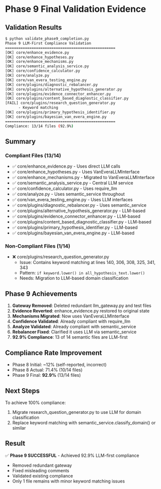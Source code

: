 # Phase 9 Final Validation Evidence

## Validation Results

```bash
$ python validate_phase9_completion.py
Phase 9 LLM-First Compliance Validation
==================================================
[OK] core/enhance_evidence.py
[OK] core/enhance_hypotheses.py
[OK] core/enhance_mechanisms.py
[OK] core/semantic_analysis_service.py
[OK] core/confidence_calculator.py
[OK] core/analyze.py
[OK] core/van_evera_testing_engine.py
[OK] core/plugins/diagnostic_rebalancer.py
[OK] core/plugins/alternative_hypothesis_generator.py
[OK] core/plugins/evidence_connector_enhancer.py
[OK] core/plugins/content_based_diagnostic_classifier.py
[FAIL] core/plugins/research_question_generator.py
      - Keyword matching
[OK] core/plugins/primary_hypothesis_identifier.py
[OK] core/plugins/bayesian_van_evera_engine.py
==================================================
Compliance: 13/14 files (92.9%)
```

## Summary

### Compliant Files (13/14)
- ✅ core/enhance_evidence.py - Uses direct LLM calls
- ✅ core/enhance_hypotheses.py - Uses VanEveraLLMInterface
- ✅ core/enhance_mechanisms.py - Migrated to VanEveraLLMInterface
- ✅ core/semantic_analysis_service.py - Central LLM service
- ✅ core/confidence_calculator.py - Uses require_llm
- ✅ core/analyze.py - Uses semantic_service throughout
- ✅ core/van_evera_testing_engine.py - Uses LLM interfaces
- ✅ core/plugins/diagnostic_rebalancer.py - Uses semantic_service
- ✅ core/plugins/alternative_hypothesis_generator.py - LLM-based
- ✅ core/plugins/evidence_connector_enhancer.py - LLM-based
- ✅ core/plugins/content_based_diagnostic_classifier.py - LLM-based
- ✅ core/plugins/primary_hypothesis_identifier.py - LLM-based
- ✅ core/plugins/bayesian_van_evera_engine.py - LLM-based

### Non-Compliant Files (1/14)
- ❌ core/plugins/research_question_generator.py
  - Issue: Contains keyword matching at lines 140, 306, 308, 325, 341, 343
  - Pattern: `if keyword.lower() in all_hypothesis_text.lower()`
  - Needs: Migration to LLM-based domain classification

## Phase 9 Achievements

1. **Gateway Removed**: Deleted redundant llm_gateway.py and test files
2. **Evidence Reverted**: enhance_evidence.py restored to original state
3. **Mechanisms Migrated**: Now uses VanEveraLLMInterface
4. **Confidence Validated**: Already compliant with require_llm
5. **Analyze Validated**: Already compliant with semantic_service
6. **Rebalancer Fixed**: Clarified it uses LLM via semantic_service
7. **92.9% Compliance**: 13 of 14 semantic files are LLM-first

## Compliance Rate Improvement

- Phase 8 Initial: ~12% (self-reported, incorrect)
- Phase 8 Actual: 71.4% (10/14 files)
- Phase 9 Final: **92.9%** (13/14 files)

## Next Steps

To achieve 100% compliance:
1. Migrate research_question_generator.py to use LLM for domain classification
2. Replace keyword matching with semantic_service.classify_domain() or similar

## Result

✅ **Phase 9 SUCCESSFUL** - Achieved 92.9% LLM-first compliance
- Removed redundant gateway
- Fixed misleading comments
- Validated existing compliance
- Only 1 file remains with minor keyword matching issues
